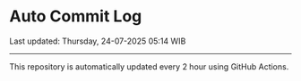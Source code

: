 # Auto Commit Log

Last updated: Thursday, 24-07-2025 05:14 WIB

---

This repository is automatically updated every 2 hour using GitHub Actions.

